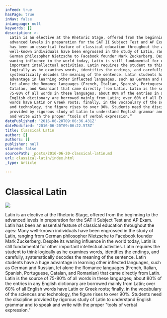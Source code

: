 ```yaml
---
inFeed: true
hasPage: true
inNav: false
inLanguage: null
keywords: []
description: >-
  Latin is an elective at the Rhetoric Stage, offered from the beginning to the
  advanced levels in preparation for the SAT II Subject Test and AP Exam. Latin
  has been an essential feature of classical education throughout the ages: Many
  well-known individuals have been engrossed in the study of Latin, ranging from
  German philosopher Nietzsche to Facebook founder Mark Zuckerberg. Despite its
  waning influence in the world today, Latin is still fundamental for other
  important intellectual activities. Latin requires the student to think
  logically as he examines words, identifies the endings, and carefully,
  systematically decodes the meaning of the sentence. Latin students have a huge
  advantage in learning other inflected languages, such as German and Russian,
  let alone the Romance languages (French, Italian, Spanish, Portuguese,
  Catalan, and Romanian) that came directly from Latin. Latin is the source of
  75-80% of all words in these languages; about 80% of the entries in any
  English dictionary are borrowed mainly from Latin; over 60% of all English
  words have Latin or Greek roots; finally, in the vocabulary of the sciences
  and technology, the figure rises to over 90%. Students need the discipline
  provided by rigorous study of Latin to understand English grammar and to speak
  and write with the proper “tools of verbal expression.”
datePublished: '2016-06-20T09:06:36.431Z'
dateModified: '2016-06-20T09:06:22.578Z'
title: Classical Latin
author: []
authors: []
publisher: null
starred: false
sourcePath: _posts/2016-06-20-classical-latin.md
url: classical-latin/index.html
_type: Article

---
```

# Classical Latin
![](https://the-grid-user-content.s3-us-west-2.amazonaws.com/18512df7-c114-4ae9-89bf-320a9ec8a065.jpg)

Latin is an elective at the Rhetoric Stage, offered from the beginning to the advanced levels in preparation for the SAT II Subject Test and AP Exam. Latin has been an essential feature of classical education throughout the ages: Many well-known individuals have been engrossed in the study of Latin, ranging from German philosopher Nietzsche to Facebook founder Mark Zuckerberg. Despite its waning influence in the world today, Latin is still fundamental for other important intellectual activities. Latin requires the student to think logically as he examines words, identifies the endings, and carefully, systematically decodes the meaning of the sentence. Latin students have a huge advantage in learning other inflected languages, such as German and Russian, let alone the Romance languages (French, Italian, Spanish, Portuguese, Catalan, and Romanian) that came directly from Latin. Latin is the source of 75-80% of all words in these languages; about 80% of the entries in any English dictionary are borrowed mainly from Latin; over 60% of all English words have Latin or Greek roots; finally, in the vocabulary of the sciences and technology, the figure rises to over 90%. Students need the discipline provided by rigorous study of Latin to understand English grammar and to speak and write with the proper "tools of verbal expression."